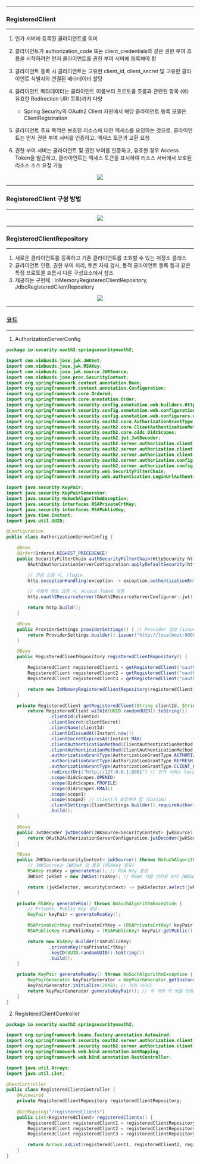 -----
### RegisteredClient
-----
1. 인가 서버에 등록된 클라이언트를 의미
2. 클라이언트가 authorization_code 또는 client_credentials와 같은 권한 부여 흐름을 시작하려면 먼저 클라이언트를 권한 부여 서버에 등록해야 함
3. 클라이언트 등록 시 클라이언트는 고유한 client_id, client_secret 및 고유한 클라이언트 식별자와 연결된 메타데이터 할당
4. 클라이언트 메타데이터는 클라이언트 이름부터 프로토콜 흐름과 관련된 항목 (예) 유효한 Redirection URI 목록)까지 다양
   - Spring Security의 OAuth2 Client 자원에서 해당 클라이언트 등록 모델은 ClientRegistration

5. 클라이언트 주요 목적은 보호된 리소스에 대한 액세스를 요청하는 것으로, 클라이언트는 먼저 권한 부여 서버를 인증하고, 액세스 토큰과 교환 요청
6. 권한 부여 서버는 클라이언트 및 권한 부여를 인증하고, 유효한 경우 Access Token을 발급하고, 클라이언트는 액세스 토큰을 표시하여 리소스 서버에서 보호된 리소스 소스 요청 가능

<div align="center">
<img src="https://github.com/user-attachments/assets/2c770c55-6e22-4f99-a5a8-6186fb2d016b">
</div>

-----
### RegisteredClient 구성 방법
-----
<div align="center">
<img src="https://github.com/user-attachments/assets/52ef39c3-6082-42a8-aa35-77a84f0bea9d">
</div>

-----
### RegisteredClientRepository
-----
1. 새로운 클라이언트를 등록하고 기존 클라이언트를 조회할 수 있는 저장소 클래스
2. 클라이언트 인증, 권한 부여 처리, 토큰 자체 검사, 동적 클라이언트 등록 등과 같은 특정 프로토콜 흐름시 다른 구성요소에서 참조
3. 제공하는 구현체 : InMemoryRegisteredClientRepository, JdbcRegisteredClientRepository
<div align="center">
<img src="https://github.com/user-attachments/assets/1f4d1c85-f5ec-4d45-8a9a-677e8e7d3480">
</div>

-----
### 코드
-----
1. AuthorizationServerConfig
```java
package io.security.oauth2.springsecurityoauth2;

import com.nimbusds.jose.jwk.JWKSet;
import com.nimbusds.jose.jwk.RSAKey;
import com.nimbusds.jose.jwk.source.JWKSource;
import com.nimbusds.jose.proc.SecurityContext;
import org.springframework.context.annotation.Bean;
import org.springframework.context.annotation.Configuration;
import org.springframework.core.Ordered;
import org.springframework.core.annotation.Order;
import org.springframework.security.config.annotation.web.builders.HttpSecurity;
import org.springframework.security.config.annotation.web.configuration.OAuth2AuthorizationServerConfiguration;
import org.springframework.security.config.annotation.web.configurers.oauth2.server.resource.OAuth2ResourceServerConfigurer;
import org.springframework.security.oauth2.core.AuthorizationGrantType;
import org.springframework.security.oauth2.core.ClientAuthenticationMethod;
import org.springframework.security.oauth2.core.oidc.OidcScopes;
import org.springframework.security.oauth2.jwt.JwtDecoder;
import org.springframework.security.oauth2.server.authorization.client.InMemoryRegisteredClientRepository;
import org.springframework.security.oauth2.server.authorization.client.RegisteredClient;
import org.springframework.security.oauth2.server.authorization.client.RegisteredClientRepository;
import org.springframework.security.oauth2.server.authorization.config.ClientSettings;
import org.springframework.security.oauth2.server.authorization.config.ProviderSettings;
import org.springframework.security.web.SecurityFilterChain;
import org.springframework.security.web.authentication.LoginUrlAuthenticationEntryPoint;

import java.security.KeyPair;
import java.security.KeyPairGenerator;
import java.security.NoSuchAlgorithmException;
import java.security.interfaces.RSAPrivateCrtKey;
import java.security.interfaces.RSAPublicKey;
import java.time.Instant;
import java.util.UUID;

@Configuration
public class AuthorizationServerConfig {

    @Bean
    @Order(Ordered.HIGHEST_PRECEDENCE)
    public SecurityFilterChain authSecurityFilterChain(HttpSecurity http) throws Exception {
        OAuth2AuthorizationServerConfiguration.applyDefaultSecurity(http);

        // 인증 요청 시, /login
        http.exceptionHandling(exception -> exception.authenticationEntryPoint(new LoginUrlAuthenticationEntryPoint("/login")));

        // 사용자 정보 요청 시, Access Token 검증
        http.oauth2ResourceServer(OAuth2ResourceServerConfigurer::jwt);

        return http.build();
    }

    @Bean
    public ProviderSettings providerSettings() { // Provider 정보 (issuer 포함) 빈 생성
        return ProviderSettings.builder().issuer("http://localhost:9000").build();
    }

    @Bean
    public RegisteredClientRepository registeredClientRepository() {

        RegisteredClient registeredClient1 = getRegisteredClient("oauth2-client-app1", "{noop}secret1", "read", "write");
        RegisteredClient registeredClient2 = getRegisteredClient("oauth2-client-app2", "{noop}secret2", "read", "delete");
        RegisteredClient registeredClient3 = getRegisteredClient("oauth2-client-app3", "{noop}secret3", "read", "update");

        return new InMemoryRegisteredClientRepository(registeredClient1, registeredClient2, registeredClient3);
    }

    private RegisteredClient getRegisteredClient(String clientId, String clientSecret, String scope1, String scope2) {
        return RegisteredClient.withId(UUID.randomUUID().toString())
                .clientId(clientId)
                .clientSecret(clientSecret)
                .clientName(clientId)
                .clientIdIssuedAt(Instant.now())
                .clientSecretExpiresAt(Instant.MAX)
                .clientAuthenticationMethod(ClientAuthenticationMethod.CLIENT_SECRET_BASIC)
                .clientAuthenticationMethod(ClientAuthenticationMethod.CLIENT_SECRET_POST)
                .authorizationGrantType(AuthorizationGrantType.AUTHORIZATION_CODE)
                .authorizationGrantType(AuthorizationGrantType.REFRESH_TOKEN)
                .authorizationGrantType(AuthorizationGrantType.CLIENT_CREDENTIALS) // Implicit, Resource Owner Password 방식 미지원
                .redirectUri("http://127.0.0.1:8081") // 인가 서버는 localhost 자체 차단
                .scope(OidcScopes.OPENID)
                .scope(OidcScopes.PROFILE)
                .scope(OidcScopes.EMAIL)
                .scope(scope1)
                .scope(scope2) // client가 요청해야 함 (Custom)
                .clientSettings(ClientSettings.builder().requireAuthorizationConsent(true).build()) // 동의하기
                .build();
    }

    @Bean
    public JwtDecoder jwtDecoder(JWKSource<SecurityContext> jwkSource) { // Access Token 검증 JwtDecoder 빈 생성
        return OAuth2AuthorizationServerConfiguration.jwtDecoder(jwkSource);
    }

    @Bean
    public JWKSource<SecurityContext> jwkSource() throws NoSuchAlgorithmException { // JWKSource<SecurityContext> 빈 주입
        // JWKSource는 JWKSet 값 필요 (RSAKey 필요)
        RSAKey rsaKey = generateRsa(); // RSA Key 생성
        JWKSet jwkSet = new JWKSet(rsaKey); // RSAK 키를 인자로 받아 JWKSet 생성

        return (jwkSelector, securityContext) -> jwkSelector.select(jwkSet); // JWK 선택
    }

    private RSAKey generateRsa() throws NoSuchAlgorithmException {
        // Private, Public Key 생성
        KeyPair keyPair = generateRsaKey();

        RSAPrivateCrtKey rsaPrivateCrtKey = (RSAPrivateCrtKey) keyPair.getPrivate();
        RSAPublicKey rsaPublicKey = (RSAPublicKey) keyPair.getPublic();

        return new RSAKey.Builder(rsaPublicKey)
                .privateKey(rsaPrivateCrtKey)
                .keyID(UUID.randomUUID().toString())
                .build();
    }

    private KeyPair generateRsaKey() throws NoSuchAlgorithmException {
        KeyPairGenerator keyPairGenerator = KeyPairGenerator.getInstance("RSA");
        keyPairGenerator.initialize(2048); // 키의 사이즈
        return keyPairGenerator.generateKeyPair(); // 두 개의 키 쌍을 만듬
    }
}
```

2. RegisteredClientController
```java
package io.security.oauth2.springsecurityoauth2;

import org.springframework.beans.factory.annotation.Autowired;
import org.springframework.security.oauth2.server.authorization.client.RegisteredClient;
import org.springframework.security.oauth2.server.authorization.client.RegisteredClientRepository;
import org.springframework.web.bind.annotation.GetMapping;
import org.springframework.web.bind.annotation.RestController;

import java.util.Arrays;
import java.util.List;

@RestController
public class RegisteredClientController {
    @Autowired
    private RegisteredClientRepository registeredClientRepository;
    
    @GetMapping("/registeredClients")
    public List<RegisteredClient> registeredClients() {
        RegisteredClient registeredClient1 = registeredClientRepository.findByClientId("oauth2-client-app1");
        RegisteredClient registeredClient2 = registeredClientRepository.findByClientId("oauth2-client-app2");
        RegisteredClient registeredClient3 = registeredClientRepository.findByClientId("oauth2-client-app3");

        return Arrays.asList(registeredClient1, registeredClient2, registeredClient3);
    }
}
```

